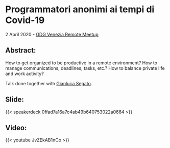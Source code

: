 # Programmatori anonimi ai tempi di Covid-19


2 April 2020 - [GDG Venezia Remote Meetup](https://www.meetup.com/it-IT/GDG-Venezia/events/269715411/)

## Abstract:
How to get organized to be productive in a remote environment? How to manage communications, deadlines, tasks, etc.? How to balance private life and work activity?

Talk done together with [Gianluca Segato](https://giansegato.com/).

## Slide:

{{< speakerdeck 0ffad7a16a7c4ab49b640753022a0664 >}}

## Video:

{{< youtube JvZEkAB1nCo >}}
